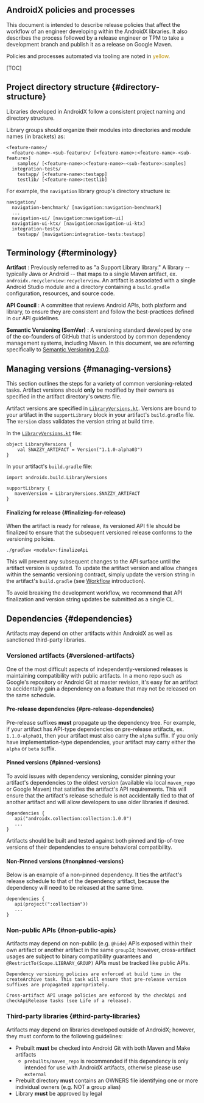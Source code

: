 ## AndroidX policies and processes

This document is intended to describe release policies that affect the workflow
of an engineer developing within the AndroidX libraries. It also describes the
process followed by a release engineer or TPM to take a development branch and
publish it as a release on Google Maven.

Policies and processes automated via tooling are noted in
<span style="color:#bf9000;">yellow</span>.

[TOC]

## Project directory structure {#directory-structure}

Libraries developed in AndroidX follow a consistent project naming and directory
structure.

Library groups should organize their modules into directories and module names
(in brackets) as:

```
<feature-name>/
  <feature-name>-<sub-feature>/ [<feature-name>:<feature-name>-<sub-feature>]
    samples/ [<feature-name>:<feature-name>-<sub-feature>:samples]
  integration-tests/
    testapp/ [<feature-name>:testapp]
    testlib/ [<feature-name>:testlib]
```

For example, the `navigation` library group's directory structure is:

```
navigation/
  navigation-benchmark/ [navigation:navigation-benchmark]
  ...
  navigation-ui/ [navigation:navigation-ui]
  navigation-ui-ktx/ [navigation:navigation-ui-ktx]
  integration-tests/
    testapp/ [navigation:integration-tests:testapp]
```

## Terminology {#terminology}

**Artifact**
:   Previously referred to as "a Support Library library." A library --
    typically Java or Android -- that maps to a single Maven artifact, ex.
    `androidx.recyclerview:recyclerview`. An artifact is associated with a
    single Android Studio module and a directory containing a `build.gradle`
    configuration, resources, and source code.

**API Council**
:   A committee that reviews Android APIs, both platform and library, to ensure
    they are consistent and follow the best-practices defined in our API
    guidelines.

**Semantic Versioning (SemVer)**
:   A versioning standard developed by one of the co-founders of GitHub that is
    understood by common dependency management systems, including Maven. In this
    document, we are referring specifically to
    [Semantic Versioning 2.0.0](https://semver.org/spec/v2.0.0.html).

## Managing versions {#managing-versions}

This section outlines the steps for a variety of common versioning-related
tasks. Artifact versions should **only** be modified by their owners as
specified in the artifact directory's `OWNERS` file.

Artifact versions are specified in
[`LibraryVersions.kt`](https://cs.android.com/androidx/platform/frameworks/support/+/androidx-main:buildSrc/src/main/kotlin/androidx/build/LibraryVersions.kt).
Versions are bound to your artifact in the `supportLibrary` block in your
artifact's `build.gradle` file. The `Version` class validates the version string
at build time.

In the
[`LibraryVersions.kt`](https://cs.android.com/androidx/platform/frameworks/support/+/androidx-main:buildSrc/src/main/kotlin/androidx/build/LibraryVersions.kt)
file:

```
object LibraryVersions {
    val SNAZZY_ARTIFACT = Version("1.1.0-alpha03")
}
```

In your artifact's `build.gradle` file:

```
import androidx.build.LibraryVersions

supportLibrary {
   mavenVersion = LibraryVersions.SNAZZY_ARTIFACT
}
```

#### Finalizing for release {#finalizing-for-release}

When the artifact is ready for release, its versioned API file should be
finalized to ensure that the subsequent versioned release conforms to the
versioning policies.

```
./gradlew <module>:finalizeApi
```

This will prevent any subsequent changes to the API surface until the artifact
version is updated. To update the artifact version and allow changes within the
semantic versioning contract, simply update the version string in the artifact's
`build.gradle` (see [Workflow](#workflow) introduction).

To avoid breaking the development workflow, we recommend that API finalization
and version string updates be submitted as a single CL.

## Dependencies {#dependencies}

Artifacts may depend on other artifacts within AndroidX as well as sanctioned
third-party libraries.

### Versioned artifacts {#versioned-artifacts}

One of the most difficult aspects of independently-versioned releases is
maintaining compatibility with public artifacts. In a mono repo such as Google's
repository or Android Git at master revision, it's easy for an artifact to
accidentally gain a dependency on a feature that may not be released on the same
schedule.

#### Pre-release dependencies {#pre-release-dependencies}

Pre-release suffixes **must** propagate up the dependency tree. For example, if
your artifact has API-type dependencies on pre-release artifacts, ex.
`1.1.0-alpha01`, then your artifact must also carry the `alpha` suffix. If you
only have implementation-type dependencies, your artifact may carry either the
`alpha` or `beta` suffix.

#### Pinned versions {#pinned-versions}

To avoid issues with dependency versioning, consider pinning your artifact's
dependencies to the oldest version (available via local `maven_repo` or Google
Maven) that satisfies the artifact's API requirements. This will ensure that the
artifact's release schedule is not accidentally tied to that of another artifact
and will allow developers to use older libraries if desired.

```
dependencies {
   api("androidx.collection:collection:1.0.0")
   ...
}
```

Artifacts should be built and tested against both pinned and tip-of-tree
versions of their dependencies to ensure behavioral compatibility.

#### Non-Pinned versions {#nonpinned-versions}

Below is an example of a non-pinned dependency. It ties the artifact's release
schedule to that of the dependency artifact, because the dependency will need to
be released at the same time.

```
dependencies {
   api(project(":collection"))
   ...
}
```

### Non-public APIs {#non-public-apis}

Artifacts may depend on non-public (e.g. `@hide`) APIs exposed within their own
artifact or another artifact in the same `groupId`; however, cross-artifact
usages are subject to binary compatibility guarantees and
`@RestrictTo(Scope.LIBRARY_GROUP)` APIs must be tracked like public APIs.

```
Dependency versioning policies are enforced at build time in the createArchive task. This task will ensure that pre-release version suffixes are propagated appropriately.

Cross-artifact API usage policies are enforced by the checkApi and checkApiRelease tasks (see Life of a release).
```

### Third-party libraries {#third-party-libraries}

Artifacts may depend on libraries developed outside of AndroidX; however, they
must conform to the following guidelines:

*   Prebuilt **must** be checked into Android Git with both Maven and Make
    artifacts
    *   `prebuilts/maven_repo` is recommended if this dependency is only
        intended for use with AndroidX artifacts, otherwise please use
        `external`
*   Prebuilt directory **must** contains an OWNERS file identifying one or more
    individual owners (e.g. NOT a group alias)
*   Library **must** be approved by legal
